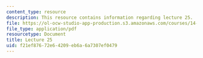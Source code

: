 ```yaml
---
content_type: resource
description: This resource contains information regarding lecture 25.
file: https://ol-ocw-studio-app-production.s3.amazonaws.com/courses/14-75-political-economy-and-economic-development-fall-2012/f21ef87672e64209eb6a6a7307ef0479_MIT14_75F12_Lec25.pdf
file_type: application/pdf
resourcetype: Document
title: Lecture 25
uid: f21ef876-72e6-4209-eb6a-6a7307ef0479
---
```

